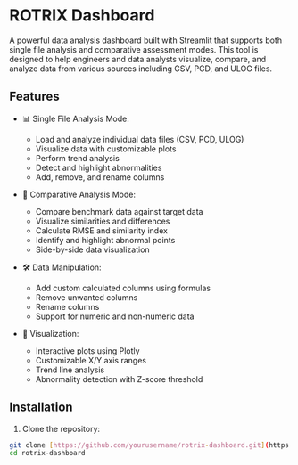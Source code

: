 # ROTRIX Dashboard

A powerful data analysis dashboard built with Streamlit that supports both single file analysis and comparative assessment modes. This tool is designed to help engineers and data analysts visualize, compare, and analyze data from various sources including CSV, PCD, and ULOG files.

## Features

- 📊 Single File Analysis Mode:
  - Load and analyze individual data files (CSV, PCD, ULOG)
  - Visualize data with customizable plots
  - Perform trend analysis
  - Detect and highlight abnormalities
  - Add, remove, and rename columns

- 🔄 Comparative Analysis Mode:
  - Compare benchmark data against target data
  - Visualize similarities and differences
  - Calculate RMSE and similarity index
  - Identify and highlight abnormal points
  - Side-by-side data visualization

- 🛠️ Data Manipulation:
  - Add custom calculated columns using formulas
  - Remove unwanted columns
  - Rename columns
  - Support for numeric and non-numeric data

- 🎨 Visualization:
  - Interactive plots using Plotly
  - Customizable X/Y axis ranges
  - Trend line analysis
  - Abnormality detection with Z-score threshold

## Installation

1. Clone the repository:
```bash
git clone [https://github.com/yourusername/rotrix-dashboard.git](https://github.com/yourusername/rotrix-dashboard.git)
cd rotrix-dashboard
